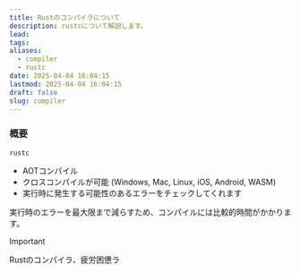 ```yaml
---
title: Rustのコンパイラについて
description: rustcについて解説します。
lead: 
tags: 
aliases:
  - compiler
  - rustc
date: 2025-04-04 16:04:15
lastmod: 2025-04-04 16:04:15
draft: false
slug: compiler
---
```

### 概要
`rustc`
- AOTコンパイル
- クロスコンパイルが可能 (Windows, Mac, Linux, iOS, Android, WASM)
- 実行時に発生する可能性のあるエラーをチェックしてくれます

実行時のエラーを最大限まで減らすため、コンパイルには比較的時間がかかります。

> [!Important]
> Rustのコンパイラ、疲労困憊ラ

